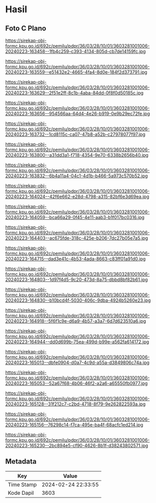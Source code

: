 # Hasil

## Foto C Plano

https://sirekap-obj-formc.kpu.go.id/692c/pemilu/pdpr/36/03/28/10/01/3603281001006-20240223-163458--1fb4c259-c393-4134-805d-cb7de14159fc.jpg

https://sirekap-obj-formc.kpu.go.id/692c/pemilu/pdpr/36/03/28/10/01/3603281001006-20240223-163559--e51432e2-4665-4fa4-8d0e-184f2d373791.jpg

https://sirekap-obj-formc.kpu.go.id/692c/pemilu/pdpr/36/03/28/10/01/3603281001006-20240223-163629--2f51e2ff-8c1b-4aba-84dd-0f8f0d50185c.jpg

https://sirekap-obj-formc.kpu.go.id/692c/pemilu/pdpr/36/03/28/10/01/3603281001006-20240223-163656--954566aa-64d4-4e26-b919-0e9b29ec72fe.jpg

https://sirekap-obj-formc.kpu.go.id/692c/pemilu/pdpr/36/03/28/10/01/3603281001006-20240223-163732--1cd8115c-ca07-47b8-a52b-c27978077f97.jpg

https://sirekap-obj-formc.kpu.go.id/692c/pemilu/pdpr/36/03/28/10/01/3603281001006-20240223-163800--a31dd3a1-f718-4354-9e70-6338b2656b40.jpg

https://sirekap-obj-formc.kpu.go.id/692c/pemilu/pdpr/36/03/28/10/01/3603281001006-20240223-163832--6b4a11a4-04c1-4d1b-b466-5a973c570b52.jpg

https://sirekap-obj-formc.kpu.go.id/692c/pemilu/pdpr/36/03/28/10/01/3603281001006-20240223-164024--42f6e662-e28d-4798-a315-82bf6e3d69ea.jpg

https://sirekap-obj-formc.kpu.go.id/692c/pemilu/pdpr/36/03/28/10/01/3603281001006-20240223-164059--bca66a29-0f45-4e11-aab3-b1f017bc0316.jpg

https://sirekap-obj-formc.kpu.go.id/692c/pemilu/pdpr/36/03/28/10/01/3603281001006-20240223-164403--ac675fde-318c-425e-b206-7dc27b05e7a5.jpg

https://sirekap-obj-formc.kpu.go.id/692c/pemilu/pdpr/36/03/28/10/01/3603281001006-20240223-164715--dad3e41c-4b53-4ada-8663-c83ff01a91d0.jpg

https://sirekap-obj-formc.kpu.go.id/692c/pemilu/pdpr/36/03/28/10/01/3603281001006-20240223-164803--1d97f4d5-9c20-473d-8a75-dbbd8bf82b61.jpg

https://sirekap-obj-formc.kpu.go.id/692c/pemilu/pdpr/36/03/28/10/01/3603281001006-20240223-164830--b10bcd4f-5030-406c-9dba-4924b5260e23.jpg

https://sirekap-obj-formc.kpu.go.id/692c/pemilu/pdpr/36/03/28/10/01/3603281001006-20240223-164918--5f6f1c9e-d6a9-4b57-a3a7-6d7d623510a6.jpg

https://sirekap-obj-formc.kpu.go.id/692c/pemilu/pdpr/36/03/28/10/01/3603281001006-20240223-164944--dd0d699b-75ea-499d-b99e-a562fa614172.jpg

https://sirekap-obj-formc.kpu.go.id/692c/pemilu/pdpr/36/03/28/10/01/3603281001006-20240223-165013--dbfe0904-d0a7-4c9d-a55a-d3849806c74a.jpg

https://sirekap-obj-formc.kpu.go.id/692c/pemilu/pdpr/36/03/28/10/01/3603281001006-20240223-165053--52a67f68-4b06-46f2-a2a6-a65550fb0977.jpg

https://sirekap-obj-formc.kpu.go.id/692c/pemilu/pdpr/36/03/28/10/01/3603281001006-20240223-165128--31f212c7-c2bd-4718-8f79-9e262822593a.jpg

https://sirekap-obj-formc.kpu.go.id/692c/pemilu/pdpr/36/03/28/10/01/3603281001006-20240223-165156--76298c14-f7ca-495e-ba4f-68acfc1ed214.jpg

https://sirekap-obj-formc.kpu.go.id/692c/pemilu/pdpr/36/03/28/10/01/3603281001006-20240223-165230--2bc894e5-cf90-4626-8b1f-d38243802571.jpg


## Metadata

| Key        | Value               |
| ---------- | ------------------- |
| Time Stamp | 2024-02-24 22:33:55 |
| Kode Dapil | 3603                |



